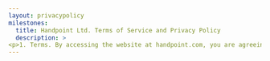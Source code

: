 ```yaml
---
layout: privacypolicy
milestones:
  title: Handpoint Ltd. Terms of Service and Privacy Policy
  description: >
<p>1. Terms. By accessing the website at handpoint.com, you are agreeing to be bound by these terms of service, all applicable laws and regulations, and agree that you are responsible for compliance with any applicable local laws. If you do not agree with any of these terms, you are prohibited from using or accessing this site. The materials contained in this website are protected by applicable copyright and trademark law.</p>
--- 
```

